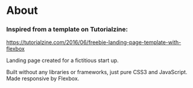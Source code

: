 # About

### Inspired from a template on Tutorialzine:

https://tutorialzine.com/2016/06/freebie-landing-page-template-with-flexbox

Landing page created for a fictitious start up.

Built without any libraries or frameworks, just pure CSS3 and JavaScript.
Made responsive by Flexbox.
